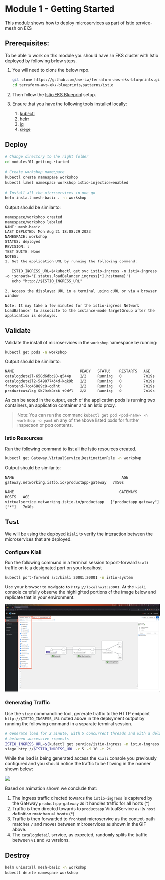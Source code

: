 # Module 1 - Getting Started 

This module shows how to deploy microservices as part of Istio service-mesh on 
EKS

## Prerequisites:

To be able to work on this module you should have an EKS cluster with Istio deployed by following below steps.
1. You will need to clone the below repo.
   ```sh
   git clone https://github.com/aws-ia/terraform-aws-eks-blueprints.git
   cd terraform-aws-eks-blueprints/patterns/istio 
   ```
2. Then follow the [Istio EKS Blueprint](https://aws-ia.github.io/terraform-aws-eks-blueprints/patterns/istio/#deploy) setup.

3. Ensure that you have the following tools installed locally:

   1. [kubectl](https://Kubernetes.io/docs/tasks/tools/)
   2. [helm](https://helm.sh/docs/intro/install/)
   3. [jq](https://jqlang.github.io/jq/download/)
   4. [siege](https://github.com/JoeDog/siege)

## Deploy 

```sh
# Change directory to the right folder
cd modules/01-getting-started

# Create workshop namespace 
kubectl create namespace workshop
kubectl label namespace workshop istio-injection=enabled

# Install all the microservices in one go
helm install mesh-basic . -n workshop
```

Output should be similar to:
```
namespace/workshop created
namespace/workshop labeled
NAME: mesh-basic
LAST DEPLOYED: Mon Aug 21 18:08:29 2023
NAMESPACE: workshop
STATUS: deployed
REVISION: 1
TEST SUITE: None
NOTES:
1. Get the application URL by running the following command:

   ISTIO_INGRESS_URL=$(kubectl get svc istio-ingress -n istio-ingress -o jsonpath='{.status.loadBalancer.ingress[*].hostname}')
   echo "http://$ISTIO_INGRESS_URL"

2. Access the displayed URL in a terminal using cURL or via a browser window

Note: It may take a few minutes for the istio-ingress Network LoadBalancer to associate to the instance-mode targetGroup after the application is deployed.
```

## Validate

Validate the install of microservices in the `workshop` namespace by running:

```sh
kubectl get pods -n workshop
```

Output should be similar to:

```
NAME                              READY   STATUS    RESTARTS   AGE
catalogdetail-658d6dbc98-q544p    2/2     Running   0          7m19s
catalogdetail2-549877454d-kqk9b   2/2     Running   0          7m19s
frontend-7cc46889c8-qdhht         2/2     Running   0          7m19s
productcatalog-5b79cb8dbb-t9dfl   2/2     Running   0          7m19s
```

As can be noted in the output, each of the application pods is running two 
containers, an application container and an Istio proxy.

> Note: You can run the command `kubectl get pod <pod-name> -n workshop -o yaml`
on any of the above listed pods for further inspection of pod contents.

### Istio Resources

Run the following command to list all the Istio resources created.

```sh
kubectl get Gateway,VirtualService,DestinationRule -n workshop
```

Output should be similar to:
```
NAME                                                 AGE
gateway.networking.istio.io/productapp-gateway   7m50s

NAME                                                GATEWAYS                     HOSTS   AGE
virtualservice.networking.istio.io/productapp   ["productapp-gateway"]   ["*"]   7m50s
```

## Test

We will be using the deployed `kiali` to verify the interaction between the 
microservices that are deployed.

### Configure Kiali

Run the following command in a terminal session to port-forward `kiali` traffic 
on to a designated port on your localhost 

```sh 
kubectl port-forward svc/kiali 20001:20001 -n istio-system
```

Use your browser to navigate to `http://localhost:20001`. At the `kiali` console
carefully observe the highlighted portions of the image below and replicate that 
in your environment.

![](../../images/01-kiali-console.png)

### Generating Traffic

Use the `siege` command line tool, generate traffic to the HTTP endpoint 
`http://$ISTIO_INGRESS_URL` noted above in the deployment output by running the following
command in a separate terminal session.

```sh 
# Generate load for 2 minute, with 5 concurrent threads and with a delay of 10s
# between successive requests
ISTIO_INGRESS_URL=$(kubectl get service/istio-ingress -n istio-ingress -o json | jq -r '.status.loadBalancer.ingress[0].hostname')
siege http://$ISTIO_INGRESS_URL -c 5 -d 10 -t 2M
```

While the load is being generated access the `kiali` console you previously 
configured and you should notice the traffic to be flowing in the manner shown
below:

![](../../images/01-kiali-traffic-flow.gif)

Based on animation shown we conclude that:
1. The Ingress traffic directed towards the `istio-ingress` is captured by the 
Gateway `productapp-gateway` as it handles traffic for all hosts (*)
2. Traffic is then directed towards to `productapp` VirtualService as its 
`host` definition matches all hosts (*)
3. Traffic is then forwarded to `frontend` microservice as the context-path 
matches `/` and moves between microservices as shown in the GIF above.
4. The `catalogdetail` service, as expected, randomly splits the traffic between 
`v1` and `v2` versions.

## Destroy 

```sh
helm uninstall mesh-basic -n workshop
kubectl delete namespace workshop
```
